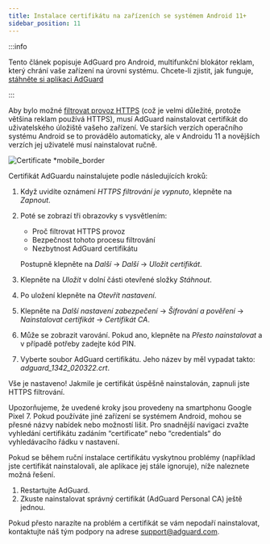 ```yaml
---
title: Instalace certifikátu na zařízeních se systémem Android 11+
sidebar_position: 11
---
```


:::info

Tento článek popisuje AdGuard pro Android, multifunkční blokátor reklam, který chrání vaše zařízení na úrovni systému. Chcete-li zjistit, jak funguje, [stáhněte si aplikaci AdGuard](https://agrd.io/download-kb-adblock)

:::

Aby bylo možné [filtrovat provoz HTTPS](/general/https-filtering/what-is-https-filtering.md) (což je velmi důležité, protože většina reklam používá HTTPS), musí AdGuard nainstalovat certifikát do uživatelského úložiště vašeho zařízení. Ve starších verzích operačního systému Android se to provádělo automaticky, ale v Androidu 11 a novějších verzích jej uživatelé musí nainstalovat ručně.

![Certificate *mobile_border](https://cdn.adtidy.org/content/kb/ad_blocker/android/solving_problems/manual-certificate/g.gif)

Certifikát AdGuardu nainstalujete podle následujících kroků:

1. Když uvidíte oznámení *HTTPS filtrování je vypnuto*, klepněte na *Zapnout*.

1. Poté se zobrazí tři obrazovky s vysvětlením:
    - Proč filtrovat HTTPS provoz
    - Bezpečnost tohoto procesu filtrování
    - Nezbytnost AdGuard certifikátu

    Postupně klepněte na *Další* → *Další* → *Uložit certifikát*.

1. Klepněte na *Uložit* v dolní části otevřené složky *Stáhnout*.

1. Po uložení klepněte na *Otevřít nastavení*.

1. Klepněte na *Další nastavení zabezpečení* → *Šifrování a pověření* → *Nainstalovat certifikát* → *Certifikát CA*.

1. Může se zobrazit varování. Pokud ano, klepněte na *Přesto nainstalovat* a v případě potřeby zadejte kód PIN.

1. Vyberte soubor AdGuard certifikátu. Jeho název by měl vypadat takto: *adguard_1342_020322.crt*.

Vše je nastaveno! Jakmile je certifikát úspěšně nainstalován, zapnuli jste HTTPS filtrování.

Upozorňujeme, že uvedené kroky jsou provedeny na smartphonu Google Pixel 7. Pokud používáte jiné zařízení se systémem Android, mohou se přesné názvy nabídek nebo možností lišit. Pro snadnější navigaci zvažte vyhledání certifikátu zadáním “certificate“ nebo “credentials“ do vyhledávacího řádku v nastavení.

Pokud se během ruční instalace certifikátu vyskytnou problémy (například jste certifikát nainstalovali, ale aplikace jej stále ignoruje), níže naleznete možná řešení.

1. Restartujte AdGuard.
2. Zkuste nainstalovat správný certifikát (AdGuard Personal CA) ještě jednou.

Pokud přesto narazíte na problém a certifikát se vám nepodaří nainstalovat, kontaktujte náš tým podpory na adrese <support@adguard.com>.

